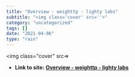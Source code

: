 ```yaml
---
title: "Overview - weighttp - lighty labs"
subtitle: "<img class='cover' src=''>"
category: "uncategorized"
tags: []
date: "2021-04-06"
type: "rain"
---
```

<img class="cover" src=>


* **Link to site:** **[Overview - weighttp - lighty labs](http://redmine.lighttpd.net/projects/weighttp)**